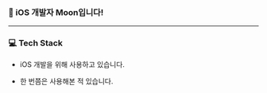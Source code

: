 ### 👋 iOS 개발자 Moon입니다!

---
### 💻 Tech Stack
- iOS 개발을 위해 사용하고 있습니다.
[](https://img.shields.io/badge/Swift-F05138?style=for-the-badge&logo=swift)
[](https://img.shields.io/badge/Git-F05032?style=for-the-badge&logo=git)
[](https://img.shields.io/badge/GitHub-181717?style=for-the-badge&logo=github)
[](https://img.shields.io/badge/JSON-000000?style=for-the-badge&logo=json)

- 한 번쯤은 사용해본 적 있습니다.
[](https://img.shields.io/badge/Kotlin-7F52FF?style=for-the-badge&logo=kotlin)
[](https://img.shields.io/badge/Python-3776AB?style=for-the-badge&logo=python)
[](https://img.shields.io/badge/C++-00599C?style=for-the-badge&logo=c++)
[](https://img.shields.io/badge/C-A8B9CC?style=for-the-badge&logo=c)
[](https://img.shields.io/badge/JAVA-yellow?style=for-the-badge)
[](https://img.shields.io/badge/SQLite-3776AB?style=for-the-badge&logo=sqlite)
[](https://img.shields.io/badge/HTML5-E34F26?style=for-the-badge&logo=html5)
[](https://img.shields.io/badge/CSS3-1572B6?style=for-the-badge&logo=css3)




<!--
**hojun-jo/hojun-jo** is a ✨ _special_ ✨ repository because its `README.md` (this file) appears on your GitHub profile.

Here are some ideas to get you started:

- 🔭 I’m currently working on ...
- 🌱 I’m currently learning ...
- 👯 I’m looking to collaborate on ...
- 🤔 I’m looking for help with ...
- 💬 Ask me about ...
- 📫 How to reach me: ...
- 😄 Pronouns: ...
- ⚡ Fun fact: ...
-->
